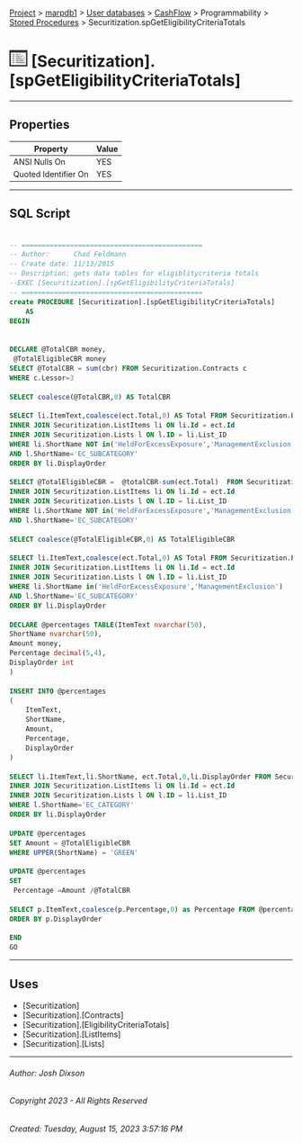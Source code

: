#### 

[Project](../../../../../index.md) > [marpdb1](../../../../index.md) > [User databases](../../../index.md) > [CashFlow](../../index.md) > Programmability > [Stored Procedures](Stored_Procedures.md) > Securitization.spGetEligibilityCriteriaTotals

# ![Stored Procedures](../../../../../Images/StoredProcedure32.png) [Securitization].[spGetEligibilityCriteriaTotals]

---

## <a name="#properties"></a>Properties

| Property | Value |
|---|---|
| ANSI Nulls On | YES |
| Quoted Identifier On | YES |


---

## <a name="#sqlscript"></a>SQL Script

```sql

-- =============================================
-- Author:		Chad Feldmann
-- Create date: 11/13/2015
-- Description:	gets data tables for eligiblitycriteria totals
--EXEC [Securitization].[spGetEligibilityCriteriaTotals]
-- =============================================
create PROCEDURE [Securitization].[spGetEligibilityCriteriaTotals]
	AS
BEGIN


DECLARE @TotalCBR money,
 @TotalEligibleCBR money	
SELECT @TotalCBR = sum(cbr) FROM Securitization.Contracts c
WHERE c.Lessor=3

SELECT coalesce(@TotalCBR,0) AS TotalCBR

SELECT li.ItemText,coalesce(ect.Total,0) AS Total FROM Securitization.EligibilityCriteriaTotals ect
INNER JOIN Securitization.ListItems li ON li.Id	= ect.Id
INNER JOIN Securitization.Lists l ON l.ID = li.List_ID	
WHERE li.ShortName NOT in('HeldForExcessExposure','ManagementExclusion')
AND l.ShortName='EC_SUBCATEGORY'
ORDER BY li.DisplayOrder

SELECT @TotalEligibleCBR =  @totalCBR-sum(ect.Total)  FROM Securitization.EligibilityCriteriaTotals ect
INNER JOIN Securitization.ListItems li ON li.Id	= ect.Id
INNER JOIN Securitization.Lists l ON l.ID = li.List_ID	
WHERE li.ShortName NOT in('HeldForExcessExposure','ManagementExclusion')
AND l.ShortName='EC_SUBCATEGORY'

SELECT coalesce(@TotalEligibleCBR,0) AS TotalEligibleCBR

SELECT li.ItemText,coalesce(ect.Total,0) AS Total FROM Securitization.EligibilityCriteriaTotals ect
INNER JOIN Securitization.ListItems li ON li.Id	= ect.Id
INNER JOIN Securitization.Lists l ON l.ID = li.List_ID	
WHERE li.ShortName in('HeldForExcessExposure','ManagementExclusion')
AND l.ShortName='EC_SUBCATEGORY'
ORDER BY li.DisplayOrder

DECLARE @percentages TABLE(ItemText nvarchar(50),
ShortName nvarchar(50),
Amount money,
Percentage decimal(5,4),
DisplayOrder int
)

INSERT INTO @percentages
(
    ItemText,
    ShortName,
    Amount,
    Percentage,
	DisplayOrder
)

SELECT li.ItemText,li.ShortName, ect.Total,0,li.DisplayOrder FROM Securitization.EligibilityCriteriaTotals ect
INNER JOIN Securitization.ListItems li ON li.Id	= ect.Id
INNER JOIN Securitization.Lists l ON l.ID = li.List_ID	
WHERE l.ShortName='EC_CATEGORY'
ORDER BY li.DisplayOrder

UPDATE @percentages
SET Amount = @TotalEligibleCBR	
WHERE UPPER(ShortName) = 'GREEN'

UPDATE @percentages
SET
 Percentage =Amount	/@TotalCBR

SELECT p.ItemText,coalesce(p.Percentage,0) as Percentage FROM @percentages p
ORDER BY p.DisplayOrder

END
GO

```


---

## <a name="#uses"></a>Uses

* [Securitization]
* [Securitization].[Contracts]
* [Securitization].[EligibilityCriteriaTotals]
* [Securitization].[ListItems]
* [Securitization].[Lists]


---

###### Author:  Josh Dixson

###### Copyright 2023 - All Rights Reserved

###### Created: Tuesday, August 15, 2023 3:57:16 PM

